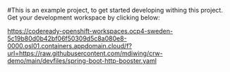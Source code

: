 #This is an example project, to get started developing withing this project. Get your development workspace by clicking below:

https://codeready-openshift-workspaces.ocp4-sweden-5c19b80d0b42bf06f50309d5c8a080e8-0000.osl01.containers.appdomain.cloud/f?url=https://raw.githubusercontent.com/mdiwing/crw-demo/main/devfiles/spring-boot-http-booster.yaml
